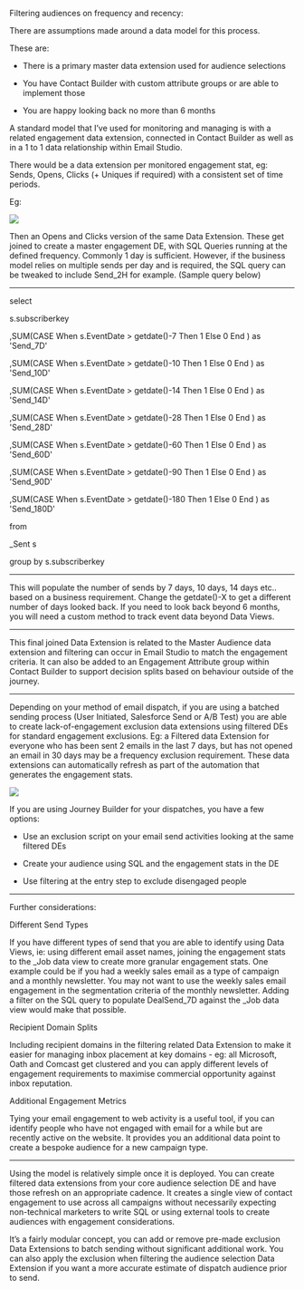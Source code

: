 
Filtering audiences on frequency and recency:

  

There are assumptions made around a data model for this process.

  

These are:

-   There is a primary master data extension used for audience selections
    
-   You have Contact Builder with custom attribute groups or are able to implement those
    
-   You are happy looking back no more than 6 months
    

  

A standard model that I’ve used for monitoring and managing is with a related engagement data extension, connected in Contact Builder as well as in a 1 to 1 data relationship within Email Studio.

  

There would be a data extension per monitored engagement stat, eg: Sends, Opens, Clicks (+ Uniques if required) with a consistent set of time periods.

  

Eg:

  

![](https://lh3.googleusercontent.com/qxIg8-R9CHSSFISpYsHct4E_B5v7-hO1KtHKpzjiGRLuUIkEY9MZ5mcLl7_lpTCP7rVL-32arRZxGwTCvDjYg4rQZEnGQmE1jQH7oirCNP1A6nQMqGJxWeBAQnHIm82P1PyoZVhF)

  

Then an Opens and Clicks version of the same Data Extension. These get joined to create a master engagement DE, with SQL Queries running at the defined frequency. Commonly 1 day is sufficient. However, if the business model relies on multiple sends per day and is required, the SQL query can be tweaked to include Send_2H for example. (Sample query below)

  

---

  

select

s.subscriberkey

,SUM(CASE When s.EventDate > getdate()-7 Then 1 Else 0 End ) as 'Send_7D'

,SUM(CASE When s.EventDate > getdate()-10 Then 1 Else 0 End ) as 'Send_10D'

,SUM(CASE When s.EventDate > getdate()-14 Then 1 Else 0 End ) as 'Send_14D'

,SUM(CASE When s.EventDate > getdate()-28 Then 1 Else 0 End ) as 'Send_28D'

,SUM(CASE When s.EventDate > getdate()-60 Then 1 Else 0 End ) as 'Send_60D'

,SUM(CASE When s.EventDate > getdate()-90 Then 1 Else 0 End ) as 'Send_90D'

,SUM(CASE When s.EventDate > getdate()-180 Then 1 Else 0 End ) as 'Send_180D'

from

_Sent s

group by s.subscriberkey

  

---

This will populate the number of sends by 7 days, 10 days, 14 days etc.. based on a business requirement. Change the getdate()-X to get a different number of days looked back. If you need to look back beyond 6 months, you will need a custom method to track event data beyond Data Views.

---

This final joined Data Extension is related to the Master Audience data extension and filtering can occur in Email Studio to match the engagement criteria. It can also be added to an Engagement Attribute group within Contact Builder to support decision splits based on behaviour outside of the journey.

---

Depending on your method of email dispatch, if you are using a batched sending process (User Initiated, Salesforce Send or A/B Test) you are able to create lack-of-engagement exclusion data extensions using filtered DEs for standard engagement exclusions. Eg: a Filtered data Extension for everyone who has been sent 2 emails in the last 7 days, but has not opened an email in 30 days may be a frequency exclusion requirement. These data extensions can automatically refresh as part of the automation that generates the engagement stats.

![](https://lh3.googleusercontent.com/urIymjci8RJJr1RLNMSNkGAhUDWyW8-o6Jald_l7YFO6LDwBje9pq0q2qBvAgV381xMMbjfMhAmvlTg_9a4nC3Ww-opx5dh1rG6oD4_9XEixe3SSG4NffnPfgbTaqxBJ9Xm-RAH0)

If you are using Journey Builder for your dispatches, you have a few options:

-   Use an exclusion script on your email send activities looking at the same filtered DEs
    
-   Create your audience using SQL and the engagement stats in the DE
    
-   Use filtering at the entry step to exclude disengaged people
    

  

---

  

Further considerations:

Different Send Types

If you have different types of send that you are able to identify using Data Views, ie: using different email asset names, joining the engagement stats to the _Job data view to create more granular engagement stats. One example could be if you had a weekly sales email as a type of campaign and a monthly newsletter. You may not want to use the weekly sales email engagement in the segmentation criteria of the monthly newsletter. Adding a filter on the SQL query to populate DealSend_7D against the _Job data view would make that possible.
  

Recipient Domain Splits

Including recipient domains in the filtering related Data Extension to make it easier for managing inbox placement at key domains - eg: all Microsoft, Oath and Comcast get clustered and you can apply different levels of engagement requirements to maximise commercial opportunity against inbox reputation.

  

Additional Engagement Metrics

Tying your email engagement to web activity is a useful tool, if you can identify people who have not engaged with email for a while but are recently active on the website. It provides you an additional data point to create a bespoke audience for a new campaign type.

  

---

  

Using the model is relatively simple once it is deployed. You can create filtered data extensions from your core audience selection DE and have those refresh on an appropriate cadence. It creates a single view of contact engagement to use across all campaigns without necessarily expecting non-technical marketers to write SQL or using external tools to create audiences with engagement considerations.

  

It’s a fairly modular concept, you can add or remove pre-made exclusion Data Extensions to batch sending without significant additional work. You can also apply the exclusion when filtering the audience selection Data Extension if you want a more accurate estimate of dispatch audience prior to send.
